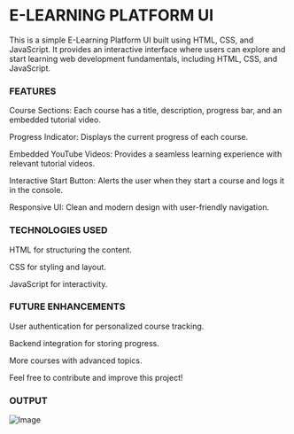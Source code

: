 # E-LEARNING PLATFORM UI

This is a simple E-Learning Platform UI built using HTML, CSS, and JavaScript. It provides an interactive interface where users can explore and start learning web development fundamentals, including HTML, CSS, and JavaScript.

### FEATURES

Course Sections: Each course has a title, description, progress bar, and an embedded tutorial video.

Progress Indicator: Displays the current progress of each course.

Embedded YouTube Videos: Provides a seamless learning experience with relevant tutorial videos.

Interactive Start Button: Alerts the user when they start a course and logs it in the console.

Responsive UI: Clean and modern design with user-friendly navigation.

### TECHNOLOGIES USED

HTML for structuring the content.

CSS for styling and layout.

JavaScript for interactivity.

### FUTURE ENHANCEMENTS

User authentication for personalized course tracking.

Backend integration for storing progress.

More courses with advanced topics.

Feel free to contribute and improve this project! 

### OUTPUT

![Image](https://github.com/user-attachments/assets/0abf5968-1f07-4c62-89a3-75f119e07f43)
